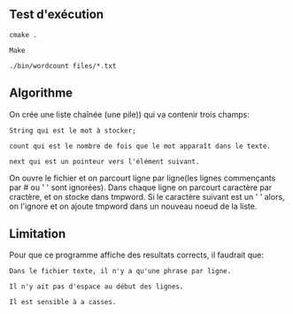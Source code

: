 
## Test d'exécution
```
cmake . 
```

```
Make 
```

```
./bin/wordcount files/*.txt
```
## Algorithme
On crée une liste chaînée (une pile)) qui va contenir trois champs:

	String qui est le mot à stocker;

	count qui est le nombre de fois que le mot apparaît dans le texte.

	next qui est un pointeur vers l'élément suivant.

On ouvre le fichier et on parcourt ligne par ligne(les lignes commençants par # ou ' ' sont ignorées).
Dans chaque ligne on parcourt caractère par cractère, et on stocke dans tmpword.
Si le caractère suivant est un ' ' alors, on l'ignore et on ajoute tmpword dans un nouveau noeud de la liste.

## Limitation
Pour que ce programme affiche des resultats corrects, il faudrait que:
	
	Dans le fichier texte, il n'y a qu'une phrase par ligne.

	Il n'y ait pas d'espace au début des lignes.

	Il est sensible à a casses.
	

